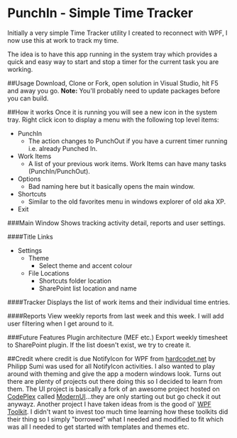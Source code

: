 PunchIn - Simple Time Tracker
=============================

Initially a very simple Time Tracker utility I created to reconnect with WPF, I now use this at work to track my time.

The idea is to have this app running in the system tray which provides a quick and easy way to start and stop a timer for the current task you are working.

##Usage
Download, Clone or Fork, open solution in Visual Studio, hit F5 and away you go.
**Note:** You'll probably need to update packages before you can build.

##How it works
Once it is running you will see a new icon in the system tray. Right click icon to display a menu with the following top level items:

* PunchIn
  - The action changes to PunchOut if you have a current timer running i.e. already Punched In.
* Work Items
  - A list of your previous work items. Work Items can have many tasks (PunchIn/PunchOut).
* Options
  - Bad naming here but it basically opens the main window.
* Shortcuts
  - Similar to the old favorites menu in windows explorer of old aka XP.
* Exit

###Main Window
Shows tracking activity detail, reports and user settings.

####Title Links

* Settings
  - Theme
    - Select theme and accent colour
  - File Locations
    - Shortcuts folder location
    - SharePoint list location and name

####Tracker
Displays the list of work items and their individual time entries.

####Reports
View weekly reports from last week and this week. I will add user filtering when I get around to it.

###Future Features
Plugin architecture (MEF etc.)
Export weekly timesheet to SharePoint plugin. If the list doesn't exist, we try to create it.

##Credit where credit is due
NotifyIcon for WPF from [hardcodet.net][4] by Philipp Sumi was used for all NotifyIcon activities.
I also wanted to play around with theming and give the app a modern windows look. Turns out there are plenty of projects out there doing this so I decided to learn from them. The UI project is basically a fork of an awesome project hosted on [CodePlex][2] called [ModernUI][1]...they are only starting out but go check it out anywayz. Another project I have taken ideas from is the good ol' [WPF Toolkit][3].
I didn't want to invest too much time learning how these toolkits did their thing so I simply "borrowed" what I needed and modified to fit which was all I needed to get started with templates and themes etc.

[1]:https://mui.codeplex.com/
[2]:https://www.codeplex.com/
[3]:https://wpftoolkit.codeplex.com/
[4]:http://www.hardcodet.net